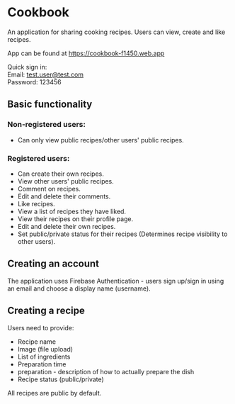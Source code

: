 # Cookbook

An application for sharing cooking recipes. Users can view, create and like recipes.

App can be found at <https://cookbook-f1450.web.app>

Quick sign in:  
Email: test.user@test.com  
Password: 123456

## Basic functionality

### Non-registered users:
- Can only view public recipes/other users' public recipes.

### Registered users:
- Can create their own recipes.
- View other users' public recipes.
- Comment on recipes.
- Edit and delete their comments.
- Like recipes.
- View a list of recipes they have liked.
- View their recipes on their profile page.
- Edit and delete their own recipes.
- Set public/private status for their recipes (Determines recipe visibility to other users).

## Creating an account
The application uses Firebase Authentication - users sign up/sign in using an email and choose a display name (username).

## Creating a recipe
Users need to provide:
- Recipe name
- Image (file upload)
- List of ingredients
- Preparation time
- preparation - description of how to actually prepare the dish
- Recipe status (public/private)

All recipes are public by default.
